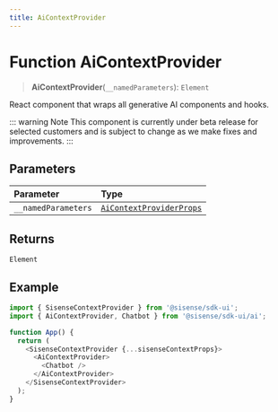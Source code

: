 ```yaml
---
title: AiContextProvider
---
```


# Function AiContextProvider <Badge type="beta" text="Beta" />

> **AiContextProvider**(`__namedParameters`): `Element`

React component that wraps all generative AI components and hooks.

::: warning Note
This component is currently under beta release for selected customers and is subject to change as we make fixes and improvements.
:::

## Parameters

| Parameter | Type |
| :------ | :------ |
| `__namedParameters` | [`AiContextProviderProps`](../type-aliases/type-alias.AiContextProviderProps.md) |

## Returns

`Element`

## Example

```ts
import { SisenseContextProvider } from '@sisense/sdk-ui';
import { AiContextProvider, Chatbot } from '@sisense/sdk-ui/ai';

function App() {
  return (
    <SisenseContextProvider {...sisenseContextProps}>
      <AiContextProvider>
        <Chatbot />
      </AiContextProvider>
    </SisenseContextProvider>
  );
}
```
